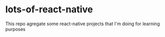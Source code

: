 # lots-of-react-native

This repo agregate some react-native projects that I'm doing for learning purposes
